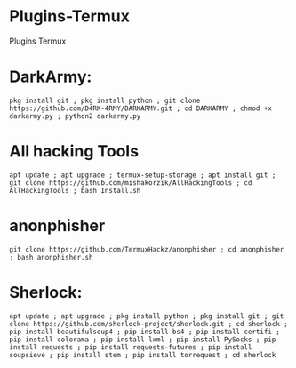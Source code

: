 # Plugins-Termux
Plugins Termux

# DarkArmy:
```shell
pkg install git ; pkg install python ; git clone https://github.com/D4RK-4RMY/DARKARMY.git ; cd DARKARMY ; chmod +x darkarmy.py ; python2 darkarmy.py
 ```
 
# All hacking Tools

 ```shell
apt update ; apt upgrade ; termux-setup-storage ; apt install git ; git clone https://github.com/mishakorzik/AllHackingTools ; cd AllHackingTools ; bash Install.sh
```

# anonphisher

```shell
git clone https://github.com/TermuxHackz/anonphisher ; cd anonphisher ; bash anonphisher.sh
```

# Sherlock:

```shell
apt update ; apt upgrade ; pkg install python ; pkg install git ; git clone https://github.com/sherlock-project/sherlock.git ; cd sherlock ; pip install beautifulsoup4 ; pip install bs4 ; pip install certifi ; pip install colorama ; pip install lxml ; pip install PySocks ; pip install requests ; pip install requests-futures ; pip install soupsieve ; pip install stem ; pip install torrequest ; cd sherlock
```
